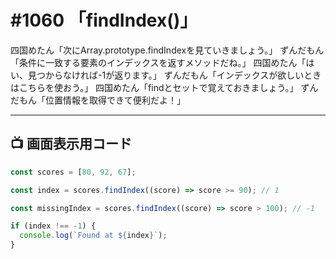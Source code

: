 # #1060 「findIndex()」

四国めたん「次にArray.prototype.findIndexを見ていきましょう。」
ずんだもん「条件に一致する要素のインデックスを返すメソッドだね。」
四国めたん「はい、見つからなければ-1が返ります。」
ずんだもん「インデックスが欲しいときはこちらを使おう。」
四国めたん「findとセットで覚えておきましょう。」
ずんだもん「位置情報を取得できて便利だよ！」

---

## 📺 画面表示用コード

```typescript
const scores = [80, 92, 67];

const index = scores.findIndex((score) => score >= 90); // 1

const missingIndex = scores.findIndex((score) => score > 100); // -1

if (index !== -1) {
  console.log(`Found at ${index}`);
}
```
